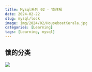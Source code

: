 ```yaml
---
title: Mysql系列 02 - 锁详解
date: 2024-02-22
slug: mysql/lock
image: img/2024/02/HouseboatKerala.jpg
categories: [Learning]
tags: [Learning, mysql]
---
```



## 锁的分类
![](img/2024/02/locksType.png)

    

